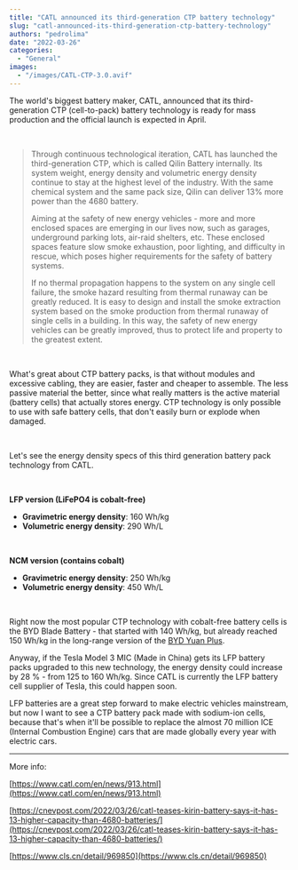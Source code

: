 ```yaml
---
title: "CATL announced its third-generation CTP battery technology"
slug: "catl-announced-its-third-generation-ctp-battery-technology"
authors: "pedrolima"
date: "2022-03-26"
categories:
  - "General"
images:
  - "/images/CATL-CTP-3.0.avif"
---
```


The world's biggest battery maker, CATL, announced that its third-generation CTP (cell-to-pack) battery technology is ready for mass production and the official launch is expected in April.

 

> Through continuous technological iteration, CATL has launched the third-generation CTP, which is called Qilin Battery internally. Its system weight, energy density and volumetric energy density continue to stay at the highest level of the industry. With the same chemical system and the same pack size, Qilin can deliver 13% more power than the 4680 battery.
> 
> Aiming at the safety of new energy vehicles - more and more enclosed spaces are emerging in our lives now, such as garages, underground parking lots, air-raid shelters, etc. These enclosed spaces feature slow smoke exhaustion, poor lighting, and difficulty in rescue, which poses higher requirements for the safety of battery systems.
> 
> If no thermal propagation happens to the system on any single cell failure, the smoke hazard resulting from thermal runaway can be greatly reduced. It is easy to design and install the smoke extraction system based on the smoke production from thermal runaway of single cells in a building. In this way, the safety of new energy vehicles can be greatly improved, thus to protect life and property to the greatest extent.

 

What's great about CTP battery packs, is that without modules and excessive cabling, they are easier, faster and cheaper to assemble. The less passive material the better, since what really matters is the active material (battery cells) that actually stores energy. CTP technology is only possible to use with safe battery cells, that don't easily burn or explode when damaged.

 

Let's see the energy density specs of this third generation battery pack technology from CATL.

 

**LFP version (LiFePO4 is cobalt-free)**

- **Gravimetric energy density**: 160 Wh/kg
- **Volumetric energy density**: 290 Wh/L

 

**NCM version (contains cobalt)**

- **Gravimetric energy density**: 250 Wh/kg
- **Volumetric energy density**: 450 Wh/L

 

Right now the most popular CTP technology with cobalt-free battery cells is the BYD Blade Battery - that started with 140 Wh/kg, but already reached 150 Wh/kg in the long-range version of the [BYD Yuan Plus](/2021/08/17/byd-yuan-plus-is-almost-ready-for-launch/).

Anyway, if the Tesla Model 3 MIC (Made in China) gets its LFP battery packs upgraded to this new technology, the energy density could increase by 28 % - from 125 to 160 Wh/kg. Since CATL is currently the LFP battery cell supplier of Tesla, this could happen soon.

LFP batteries are a great step forward to make electric vehicles mainstream, but now I want to see a CTP battery pack made with sodium-ion cells, because that's when it'll be possible to replace the almost 70 million ICE (Internal Combustion Engine) cars that are made globally every year with electric cars.

---

More info:

[https://www.catl.com/en/news/913.html](https://www.catl.com/en/news/913.html)

[https://cnevpost.com/2022/03/26/catl-teases-kirin-battery-says-it-has-13-higher-capacity-than-4680-batteries/](https://cnevpost.com/2022/03/26/catl-teases-kirin-battery-says-it-has-13-higher-capacity-than-4680-batteries/)

[https://www.cls.cn/detail/969850](https://www.cls.cn/detail/969850)
